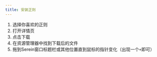 ```yaml
---
title: 安装正则
---
```


1. 选择你喜欢的正则
2. 打开详情页
3. 点击下载
4. 在资源管理器中找到下载后的文件
5. 拖到Serein窗口标题栏或其他位置直到鼠标的指针变化（出现一个`+`即可）
